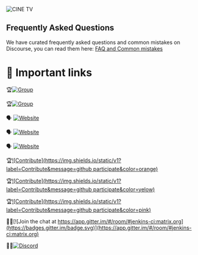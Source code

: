 ![CINE TV](https://www.ukchinafilm.com/wp-content/uploads/2021/03/UCFC-Logo-ENGCN.png)


## Frequently Asked Questions

We have curated frequently asked questions and common mistakes on Discourse, you can read them here: [FAQ and Common mistakes](https://watching.nwsautodaily.com/zh/)


# 📎 Important links

🏆[![Group](https://img.shields.io/static/v1?label=Website&message=facebook&color=blue)](https://www.facebook.com/groups/548039300909916/posts/554770153570164/)

🏆[![Group](https://img.shields.io/static/v1?label=Website&message=strava.clubs&color=orange)](https://www.strava.com/clubs/1290772/posts/32045247)

🗣️ [![Website](https://img.shields.io/static/v1?label=Website&message=https://watching.nwsautodaily.com/en&color=blue)](https://watching.nwsautodaily.com/en)

🗣️ [![Website](https://img.shields.io/static/v1?label=Website&message=https://flixstream.filmeeex.fun/en&color=blue)](https://flixstream.filmeeex.fun/en)


🗣️ [![Website](https://img.shields.io/static/v1?label=Website&message=https://lawe.sensacinema.site/en&color=blue)](https://lawe.sensacinema.site/en)


🏆[![Contribute](https://img.shields.io/static/v1?label=Contribute&message=github participate&color=orange)](https://github.com/GITREPO-VERAhoRA/-PELISPLUS-Ver-Romper-el-c-rculo-2024-LA-Pel-cula-Completa-Online-en-Espa-ol-y-Latino-Gratis)

🏆[![Contribute](https://img.shields.io/static/v1?label=Contribute&message=github participate&color=yelow)](https://github.com/git-thaiTv/MAJORCINE-ThaiTv)

🏆[![Contribute](https://img.shields.io/static/v1?label=Contribute&message=github participate&color=pink)](https://github.com/gitrepo-cineTV/CineTV)


🧛‍♀️[![Join the chat at https://app.gitter.im/#/room/#jenkins-ci:matrix.org](https://badges.gitter.im/badge.svg)](https://app.gitter.im/#/room/#jenkins-ci:matrix.org)

🧛‍♀️[![Discord](https://img.shields.io/discord/565639094860775436.svg)](https://discord.gg/hAuevqx9Tj)
